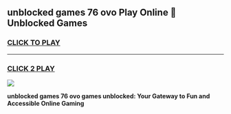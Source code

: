 
## unblocked games 76 ovo Play Online 👋 Unblocked Games
<h3>
<a href="https://premium.freeplayer.one?title=unblocked_games_76_ovo&ref=19F">CLICK TO PLAY</a></h3>
<hr>

<h3>
<a href="https://premium.freeplayer.one?title=unblocked_games_76_ovo&ref=19F">CLICK 2 PLAY</a>
  
</h3>

<a href="https://premium.freeplayer.one?title=unblocked_games_76_ovo&ref=19F"><img src="https://clearcache.store/games.png"></a>


**unblocked games 76 ovo games unblocked: Your Gateway to Fun and Accessible Online Gaming**
